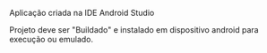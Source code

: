 Aplicação criada na IDE Android Studio

Projeto deve ser "Buildado" e instalado em dispositivo android para execução ou emulado.
